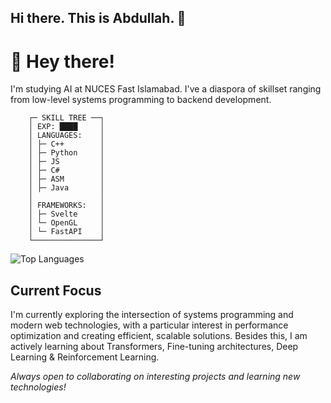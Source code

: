 ## Hi there. This is Abdullah. 👋

# 👋 Hey there!

I'm studying AI at NUCES Fast Islamabad. I've a diaspora of skillset ranging from low-level systems programming to backend development.

```
    ┌─ SKILL TREE ──┐
    │ EXP: ████     │
    │ LANGUAGES:    │
    │ ├─ C++        │
    │ ├─ Python     │
    │ ├─ JS         │
    │ ├─ C#         │
    │ ├─ ASM        │
    │ ├─ Java       │
    │               │
    │ FRAMEWORKS:   │
    │ ├─ Svelte     │
    │ └─ OpenGL     │
    │ └─ FastAPI    │
    └───────────────┘
```

![Top Languages](https://github-readme-stats.vercel.app/api/top-langs/?username=ammonia2&layout=compact&theme=dark)

## Current Focus

I'm currently exploring the intersection of systems programming and modern web technologies, with a particular interest in performance optimization and creating efficient, scalable solutions.
Besides this, I am actively learning about Transformers, Fine-tuning architectures, Deep Learning & Reinforcement Learning.


*Always open to collaborating on interesting projects and learning new technologies!*
